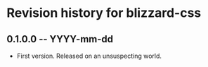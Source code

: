 # Revision history for blizzard-css

## 0.1.0.0 -- YYYY-mm-dd

* First version. Released on an unsuspecting world.
